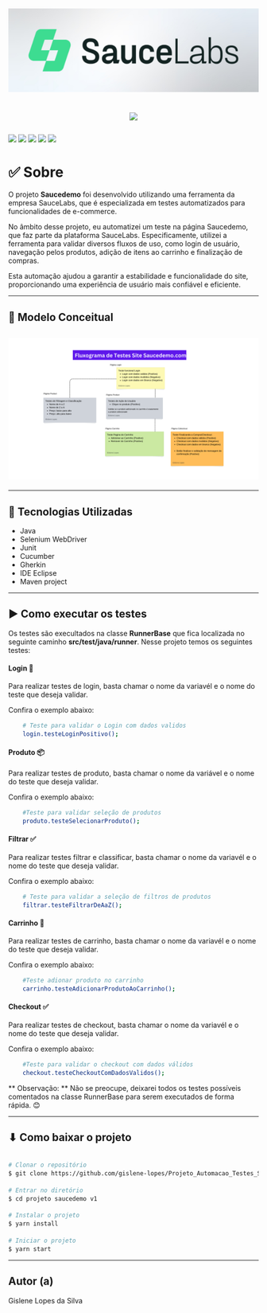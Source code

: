<h1 align = "center">
	<img src = "assets/images/logotipoSauceLabscf.png">
</h1>

<h2 align = "center">
	<img src = "assets/images/siteSaucedemo.gif">
</h2>

<h3>
	<img src = "https://img.shields.io/badge/License-%20MIT%20-%20Verde%20Cinza">
	<img src = "https://img.shields.io/badge/Selenium%20-%20roxo?labelColor=000000&color=%238A2BE2
	">
	<img src = "https://img.shields.io/badge/Junit%20-%20roxo?labelColor=000000&color=%2332CD32
	">
	<img src = "https://img.shields.io/badge/Java%20-%20roxo?labelColor=000000&color=%23B22222
	">
	<img src = "https://img.shields.io/badge/Cucumber%20-%20roxo?labelColor=000000&color=%23008000
	">
</h3>




# ✅ Sobre 

O projeto **Saucedemo** foi desenvolvido utilizando uma ferramenta da empresa SauceLabs, que é especializada em testes automatizados para funcionalidades de e-commerce.

No âmbito desse projeto, eu automatizei um teste na página Saucedemo, que faz parte da plataforma SauceLabs. Especificamente, utilizei a ferramenta para validar diversos fluxos de uso, como login de usuário, navegação pelos produtos, adição de itens ao carrinho e finalização de compras.

Esta automação ajudou a garantir a estabilidade e funcionalidade do site, proporcionando uma experiência de usuário mais confiável e eficiente.

---

## 🔁 Modelo Conceitual


<h2 align = "center">
	<img src = "assets/images/FluxogramaSiteSaucedemo.png">
</h2>


---

## 🚀 Tecnologias Utilizadas 

- Java
- Selenium WebDriver
- Junit
- Cucumber
- Gherkin
- IDE Eclipse
- Maven project

---

## ▶ Como executar os testes

Os testes são execultados na classe **RunnerBase** que fica localizada no seguinte caminho **src/test/java/runner**. Nesse projeto temos os seguintes testes: 

#### Login 👤
Para realizar testes de login, basta chamar o nome da variavél e o nome do teste que deseja validar.

Confira o exemplo abaixo:

```bash
	# Teste para validar o Login com dados validos
	login.testeLoginPositivo();
```


#### Produto 📦
Para realizar testes de produto, basta chamar o nome da variável e o nome do teste que deseja validar.

Confira o exemplo abaixo:

```bash
	#Teste para validar seleção de produtos
	produto.testeSelecionarProduto();
```

#### Filtrar ✅
Para realizar testes filtrar e classificar, basta chamar o nome da variavél e o nome do teste que deseja validar.

Confira o exemplo abaixo:

```bash
	# Teste para validar a seleção de filtros de produtos
	filtrar.testeFiltrarDeAaZ();
```
#### Carrinho 🛒
Para realizar testes de carrinho, basta chamar o nome da variavél e o nome do teste que deseja validar.

Confira o exemplo abaixo:

```bash
	#Teste adionar produto no carrinho
	carrinho.testeAdicionarProdutoAoCarrinho();
```
#### Checkout ✅

Para realizar testes de checkout, basta chamar o nome da variavél e o nome do teste que deseja validar.

Confira o exemplo abaixo:

```bash
	#Teste para validar o checkout com dados válidos
	checkout.testeCheckoutComDadosValidos();
```

** Observação: ** Não se preocupe, deixarei todos os testes possíveis comentados na classe RunnerBase para serem executados de forma rápida. 😊 

---

## ⬇ Como baixar o projeto

```bash

# Clonar o repositório
$ git clone https://github.com/gislene-lopes/Projeto_Automacao_Testes_Saucedemo.com.git

# Entrar no diretório
$ cd projeto saucedemo v1

# Instalar o projeto
$ yarn install

# Iniciar o projeto
$ yarn start

```
---

## Autor (a)
Gislene Lopes da Silva